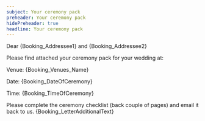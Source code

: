 ```yaml
---
subject: Your ceremony pack
preheader: Your ceremony pack 
hidePreheader: true
headline: Your ceremony pack
---
```


Dear {Booking_Addressee1} and {Booking_Addressee2}

Please find attached your ceremony pack for your wedding at:

Venue: {Booking_Venues_Name}

Date: {Booking_DateOfCeremony}

Time: {Booking_TimeOfCeremony}

Please complete the ceremony checklist (back couple of pages) and email it back to us. {Booking_LetterAdditionalText}
